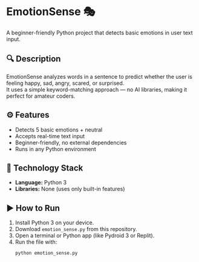 # EmotionSense 🎭  
A beginner-friendly Python project that detects basic emotions in user text input.

## 🔍 Description
EmotionSense analyzes words in a sentence to predict whether the user is feeling happy, sad, angry, scared, or surprised.  
It uses a simple keyword-matching approach — no AI libraries, making it perfect for amateur coders.

## ⚙️ Features
- Detects 5 basic emotions + neutral
- Accepts real-time text input
- Beginner-friendly, no external dependencies
- Runs in any Python environment

## 🧠 Technology Stack
- **Language:** Python 3  
- **Libraries:** None (uses only built-in features)

## ▶️ How to Run
1. Install Python 3 on your device.  
2. Download `emotion_sense.py` from this repository.  
3. Open a terminal or Python app (like Pydroid 3 or Replit).  
4. Run the file with:
   ```bash
   python emotion_sense.py
